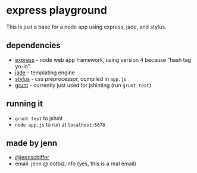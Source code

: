 # express playground

This is just a base for a node app using express, jade, and stylus.

## dependencies

* [express](http://expressjs.com/) - node web app framework, using version 4 because "hash tag yo-lo"
* [jade](http://jade-lang.com/) - templating engine
* [stylus](http://learnboost.github.io/stylus/) - css preprocessor, compiled in `app.js`
* [grunt](http://gruntjs.com/) - currently just used for jshinting (run `grunt test`)

## running it

* `grunt test` to jshint
* `node app.js` to run at `localhost:5678`

## made by jenn

* [@jennschiffer](http://twitter.com/jennschiffer)
* email: jenn @ dotbiz.info (yes, this is a real email)